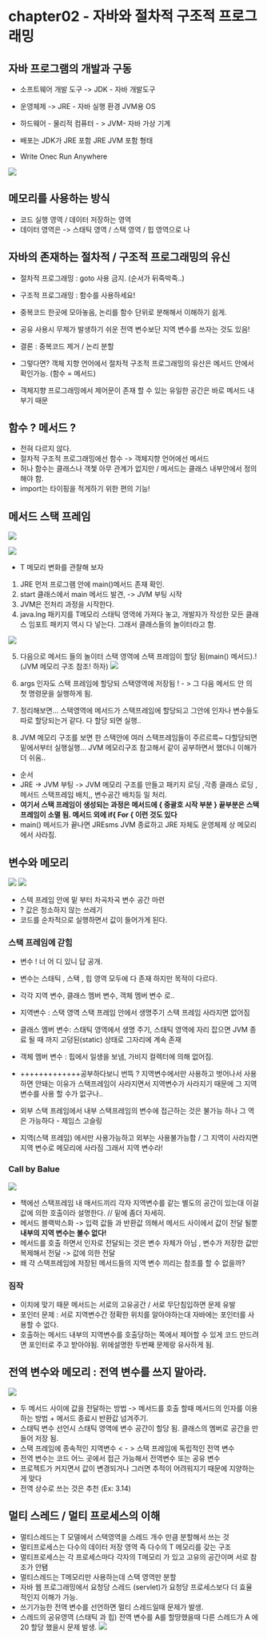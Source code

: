 # chapter02 - 자바와 절차적 구조적 프로그래밍



## 자바 프로그램의 개발과 구동

 + 소프트웨어 개발 도구 -> JDK - 자바 개발도구
 + 운영체제 -> JRE - 자바 실행 환경 JVM용 OS
 + 하드웨어 - 물리적 컴퓨터 - > JVM- 자바 가상 기계 
 + 배포는 JDK가 JRE 포함 JRE JVM 포함 형태 

 + Write Onec Run Anywhere

![](Img/img.png)



## 메모리를 사용하는 방식

 + 코드 실행 영역 / 데이터 저장하는 영역 
 + 데이터 영역은 -> 스태틱 영역 / 스택 영역 / 힙 영역으로 나



## 자바의 존재하는 절차적 / 구조적 프로그래밍의 유신

 + 절차적 프로그래밍 : goto 사용 금지. (순서가 뒤죽박죽..)
 + 구조적 프로그래밍 : 함수를 사용하세요! 
 + 중복코드 한곳에 모아놓음, 논리를 함수 단위로 분해해서 이해하기 쉽게.
 + 공유 사용시 무제가 발생하기 쉬운 전역 변수보단 지역 변수를 쓰자는 것도 있음! 
 + 결론 : 중복코드 제거 / 논리 분할
  
 + 그렇다면? 객체 지향 언어에서 절차적 구조적 프로그래밍의 유산은 메서드 안에서 확인가능. (함수 = 메서드)
 + 객체지향 프로그래밍에서 제어문이 존재 할 수 있는 유일한 공간은 바로 메서드 내부기 때문



## 함수 ? 메서드 ?

 + 전혀 다르지 않다.
 + 절차적 구조적 프로그래밍에선 함수 -> 객체지향 언어에선 메서드
 + 허나 함수는 클래스나 객쳋 아무 관계가 없지만 / 메서드는 클래스 내부안에서 정의해야 함.
 + import는 타이핑을 적게하기 위한 편의 기능!


## 메서드 스택 프레임

 ![](Img/img_1.png)

 ![](Img/img_2.png)
 

 + T 메모리 변화를 관찰해 보자


 1. JRE 먼저 프로그램 안에 main()메서드 존재 확인. 
 2. start 클래스에서 main 메서드 발견, -> JVM 부팅 시작
 3. JVM은 전처리 과정을 시작한다.
 4. java.lng 패키지를 T메모리 스태틱 영역에 가져다 놓고, 개발자가 작성한 모든 클래스 임포트 패키지 역시 다 넣는다. 그래서 클래스들의 놀이터라고 함.


![](Img/img_3.png)

 5. 다음으로 메서드 들의 놀이터 스택 영역에 스택 프레임이 할당 됨(main() 메서드).!(JVM 메모리 구조 참조! 하자)
 ![](Img/img_4.png)



 6. args 인자도 스택 프레임에 할당되 스택영역에 저장됨 ! - > 그 다음 메서드 안 의 첫 명령문을 실행하게 됨.
 7. 정리해보면... 스택영역에 메서드가 스택프레임에 할당되고 그안에 인자나 변수들도 따로 할당되는거 같다. 다 할당 되면 실행..
 8. JVM 메모리 구조를 보면 한 스택안에 여러 스택프레임들이 주르르륵~ 다할당되면 밑에서부터 실행실행... JVM 메모리구조 참고해서 같이 공부하면서 했더니 이해가 더 쉬움..



  + 순서
  + JRE -> JVM 부팅  -> JVM 메모리 구조를 만들고 패키지 로딩 ,각종 클래스 로딩 , 메서드 스택프레임 배치,, 변수공간 배치등 일 처리.
  + **여기서 스택 프레임이 생성되는 과정은 메서드에 { 중괄호 시작 부분 } 끝부분은 스택 프레임이 소멸 됨. 메서드 외에 if{ For { 이런 것도 있다**
  + main() 메서드가 끝나면 JREsms JVM 종료하고 JRE 자체도 운영체제 상 메모리에서 사라짐.



## 변수와 메모리

![](Img/img_6.png)
 ![](Img/img_5.png)


 + 스텍 프레임 안에 밑 부터 차곡차곡 변수 공간 마련
 + ? 값은 청소하지 않는 쓰레기 
 + 코드를 순차적으로 실행하면서 값이 들어가게 된다.


### 스택 프레임에 갇힘

 + 변수 ! 너 어 디 있니 답 공개.
 + 변수는 스태틱 , 스택 , 힙 영역 모두에 다 존재 하지만 목적이 다르다.
 + 각각 지역 변수, 클래스 멤버 변수, 객체 멤버 변수 로..
 + 지역변수 : 스택 영역 스택 프레임 안에서 생명주기 스택 프레임 사라지면 없어짐
 + 클래스 멤버 변수: 스태틱 영역에서 생명 주기, 스태틱 영역에 자리 잡으면 JVM 종료 될 때 까지 고덩된(static) 상태로 그자리에 계속 존재
 + 객체 멤버 변수 : 힙에서 일생을 보냄, 가비지 컬렉터에 의해 없어짐.


 + +++++++++++++공부하다보니 번뜩 ? 지역변수에서만 사용하고 벗어나서 사용하면 안돼는 이유가 스택프레임이 사라지면서 지역변수가 사라지기 때문에 그 지역변수를 사용 할 수가 없구나.. 



 + 외부 스택 프레임에서 내부 스택프레임의 변수에 접근하는 것은 불가능 하나 그 역은 가능하다 - 제임스 고슬링
 + 지역(스택 프레임) 에서만 사용가능하고 외부는 사용불가능함 / 그 지역이 사라지면 지역 변수로 메모리에 사라짐 그래서 지역 변수라!


### Call by Balue

![](Img/img_7.png)


 + 책에선 스택프레임 내 매서드끼리 각자 지역변수를 같는 별도의 공간이 있는대 이걸 값에 의한 호출이라 설명한다. // 밑에 좀더 자세히.
 + 메서드 블랙박스화 -> 입력 값들 과 반환값 의해서 메서드 사이에서 값이 전달 될뿐 **내부의 지역 변수는 볼수 없다!**
 + 메서드를 호출 하면서 인자로 전달되는 것은 변수 자체가 아님 , 변수가 저장한 값만 복제해서 전달 -> 값에 의한 전달
 + 왜 각 스택프레임에 저장된 메서드들의 지역 변수 끼리는 참조를 할 수 없을까?


### 짐작

 + 이치에 맞기 때문 메서드는 서로의 고유공간 / 서로 무단침입하면 문제 유발
 + 포인터 문제 : 서로 지역변수간 정확한 위치를 알아야하는대 자바에는 포인터를 사용할 수 없다.
 + 호출하는 메서드 내부의 지역변수를 호출당하는 쪽에서 제어할 수 있게 코드 만드려면 포인터로 주고 받아야됨. 위에설명한 두번째 문제랑 유사하게 됨.



## 전역 변수와 메모리 : 전역 변수를 쓰지 말아라.


![](Img/img_8.png)

 + 두 메서드 사이에 값을 전달하는 방법 -> 메서드를 호출 할때 메서드의 인자를 이용하는 방법 + 메서드 종료시 반환값 넘겨주기.
 + 스태틱 변수 선언시 스태틱 영역에 변수 공간이 할당 됨. 클래스의 멤버로 공간을 만들어 저장 됨.
 + 스택 프레임에 종속적인 지역변수 < - > 스택 프레임에 독립적인 전역 변수
 + 전역 변수는 코드 어느 곳에서 접근 가능해서 전역변수 또는 공유 변수
 + 프로젝트가 커지면서 값이 변경되거나 그러면 추적이 어려워지기 때문에 지양하는게 맞다
 + 전역 상수로 쓰는 것은 추천 (Ex: 3.14) 


## 멀티 스레드 / 멀티 프로세스의 이해

 + 멀티스레드는 T 모델에서 스택영역을 스레드 개수 만큼 분할해서 쓰는 것
 + 멀티프로세스는 다수의 데이터 저장 영역 즉 다수의 T 메모리를 갖는 구조
 + 멀티프로세스는 각 프로세스마다 각자의 T메모리 가 있고 고유의 공간이며 서로 참조가 안됌
 + 멀티스레드는 T메모리만 사용하는데 스택 영역만 분할
 + 자바 웹 프로그래밍에서 요청당 스레드 (servlet)가 요청당 프로세스보다 더 효율 적인지 이해가 가능.
 + 쓰기가능한 전역 변수를 선언하면 멀티 스레드일때 문제가 발생.
 + 스레드의 공유영역 (스태틱 과 힙)  전역 변수를 A를 할땅했을때 다른 스레드가 A 에 20 할당 했을시 문제 발생.
![](Img/img_9.png)

